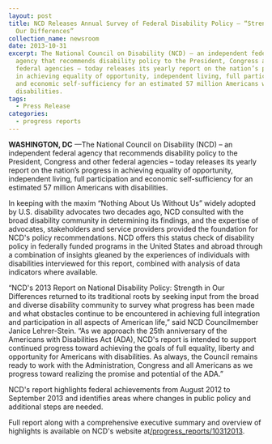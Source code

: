 ```yaml
---
layout: post
title: NCD Releases Annual Survey of Federal Disability Policy – “Strength in
  Our Differences”
collection_name: newsroom
date: 2013-10-31
excerpt: The National Council on Disability (NCD) – an independent federal
  agency that recommends disability policy to the President, Congress and other
  federal agencies – today releases its yearly report on the nation’s progress
  in achieving equality of opportunity, independent living, full participation
  and economic self-sufficiency for an estimated 57 million Americans with
  disabilities.
tags:
  - Press Release
categories:
  - progress reports
---
```


**WASHINGTON, DC** —The National Council on Disability (NCD) – an independent federal agency that recommends disability policy to the President, Congress and other federal agencies – today releases its yearly report on the nation’s progress in achieving equality of opportunity, independent living, full participation and economic self-sufficiency for an estimated 57 million Americans with disabilities.

In keeping with the maxim “Nothing About Us Without Us” widely adopted by U.S. disability advocates two decades ago, NCD consulted with the broad disability community in determining its findings, and the expertise of advocates, stakeholders and service providers provided the foundation for NCD's policy recommendations. NCD offers this status check of disability policy in federally funded programs in the United States and abroad through a combination of insights gleaned by the experiences of individuals with disabilities interviewed for this report, combined with analysis of data indicators where available.

“NCD's 2013 Report on National Disability Policy: Strength in Our Differences returned to its traditional roots by seeking input from the broad and diverse disability community to survey what progress has been made and what obstacles continue to be encountered in achieving full integration and participation in all aspects of American life,” said NCD Councilmember Janice Lehrer-Stein. “As we approach the 25th anniversary of the Americans with Disabilities Act (ADA), NCD's report is intended to support continued progress toward achieving the goals of full equality, liberty and opportunity for Americans with disabilities. As always, the Council remains ready to work with the Administration, Congress and all Americans as we progress toward realizing the promise and potential of the ADA.”

NCD's report highlights federal achievements from August 2012 to September 2013 and identifies areas where changes in public policy and additional steps are needed.

Full report along with a comprehensive executive summary and overview of highlights is available on NCD's website at[/progress_reports/10312013](https://www.ncd.gov/progress_reports/10312013).
